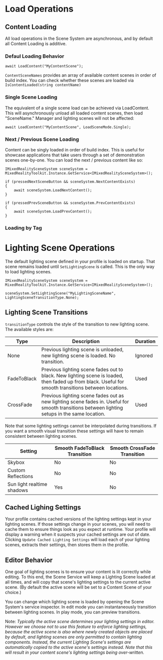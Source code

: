 # Load Operations
## Content Loading
All load operations in the Scene System are asynchronous, and by default all Content Loading is additive.

### Defaul Loading Behavior


```
await LoadContent("MyContentScene");
```

`ContentSceneNames` provides an array of available content scenes in order of build index. You can check whether these scenes are loaded via `IsContentLoaded(string contentName)`

### Single Scene Loading
The equivalent of a single scene load can be achieved via LoadContent. This will asynchronously unload all loaded content scenes, then load "SceneName." Manager and lighting scenes will not be affected:

```
await LoadContent("MyContentScene", LoadSceneMode.Single);
```

### Next / Previous Scene Loading
Content can be singly loaded in order of build index. This is useful for showcase applications that take users through a set of demonstration scenes one-by-one. You can load the next / previous content like so:

```
IMixedRealitySceneSystem sceneSystem = MixedRealityToolkit.Instance.GetService<IMixedRealitySceneSystem>();

if (pressedNextSceneButton && sceneSystem.NextContentExists) 
{
    await sceneSystem.LoadNextContent();
}

if (pressedPrevSceneButton && sceneSystem.PrevContentExists)
{
    await sceneSystem.LoadPrevContent();
}
```

### Loading by Tag

# Lighting Scene Operations
The default lighting scene defined in your profile is loaded on startup. That scene remains loaded until `SetLightingScene` is called. This is the only way to load lighting scenes.

```
IMixedRealitySceneSystem sceneSystem = MixedRealityToolkit.Instance.GetService<IMixedRealitySceneSystem>();

sceneSystem.SetLightingScene("MyLightingSceneName", LightingSceneTransitionType.None);
```


## Lighting Scene Transitions
`transitionType` controls the style of the transition to new lighting scene. The available styles are:

Type | Description | Duration
--- | --- | ---
None | Previous lighting scene is unloaded, new lighting scene is loaded. No transition. | Ignored
FadeToBlack | Previous lighting scene fades out to black. New lighting scene is loaded, then faded up from black. Useful for smooth transitions between locations. | Used
CrossFade | Previous lighting scene fades out as new lighting scene fades in. Useful for smooth transitions between lighting setups in the same location. | Used

Note that some lighting settings cannot be interpolated during transitions. If you want a smooth visual transition these settings will have to remain consistent between lighting scenes.

Setting | Smooth FadeToBlack Transition | Smooth CrossFade Transition
--- | --- | ---
Skybox | No | No
Custom Reflections | No | No
Sun light realtime shadows | Yes | No

## Cached Lighing Settings
Your profile contains cached versions of the lighting settings kept in your lighting scenes. If those settings change in your scenes, you will need to cache them to ensure things look as you expect at runtime. Your profile will display a warning when it suspects your cached settings are out of date. Clicking `Update Cached Lighting Settings` will load each of your lighting scenes, extracts their settings, then stores them in the profile.

## Editor Behavior
One goal of lighting scenes is to ensure your content is lit correctly while editing. To this end, the Scene Service will keep a Lighting Scene loaded at all times, and will copy that scene's lighting settings to the current active scene. (By default the active scene will be set to a Content Scene of your choice.)

You can change which lighting scene is loaded by opening the Scene System's service inspector. In edit mode you can instantaneously transition between lighting scenes. In play mode, you can preview transitions.

Note: *Typically the active scene determines your lighting settings in editor. However we choose not to use this feature to enforce lighting settings, because the active scene is also where newly created objects are placed by default, and lighting scenes are only permitted to contain lighting components. Instead, the current Lighting Scene's settings are automatically copied to the active scene's settings instead. Note that this will result in your content scene's lighting settings being over-written.*